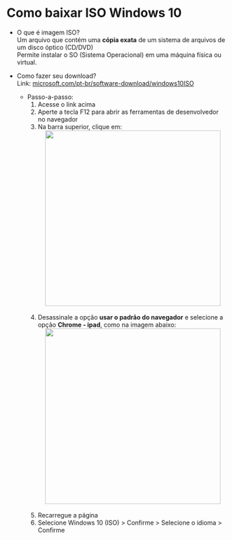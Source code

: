 # Como baixar ISO Windows 10

- O que é imagem ISO? <br>
  Um arquivo que contém uma **cópia exata** de um sistema de arquivos de um disco óptico (CD/DVD)<br>
  Permite instalar o SO (Sistema Operacional) em uma máquina física ou virtual.<br>

- Como fazer seu download?<br>
Link: [microsoft.com/pt-br/software-download/windows10ISO](https://www.microsoft.com/pt-br/software-download/windows10ISO)<br>
  - Passo-a-passo:<br>
      1. Acesse o link acima<br>
      2. Aperte a tecla F12 para abrir as ferramentas de desenvolvedor no navegador
      3. Na barra superior, clique em: <br>
<img src="https://github.com/user-attachments/assets/d32acb19-d2da-44e1-9726-6b9a27621812" width="400" style="display: block; margin: auto;"><br>
      4. Desassinale a opção **usar o padrão do navegador** e selecione a opção **Chrome - ipad**, como na imagem abaixo: <br>
<img src="https://github.com/user-attachments/assets/9a74e658-3902-4e5d-9e8e-94dc3fda9f82" width="400" style="display: block; margin: auto;"><br>
      5. Recarregue a página<br>
      6. Selecione Windows 10 (ISO) > Confirme > Selecione o idioma > Confirme

